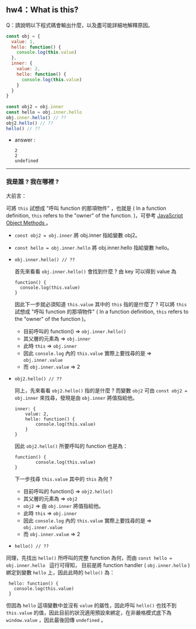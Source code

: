 ## hw4：What is this?
Q：請說明以下程式碼會輸出什麼，以及盡可能詳細地解釋原因。

```javascript
const obj = {
  value: 1,
  hello: function() {
    console.log(this.value)
  },
  inner: {
    value: 2,
    hello: function() {
      console.log(this.value)
    }
  }
}
  
const obj2 = obj.inner
const hello = obj.inner.hello
obj.inner.hello() // ??
obj2.hello() // ??
hello() // ??
```

- answer : 
    ```
    2
    2
    undefined
    ```
---
### 我是誰 ? 我在哪裡 ? 
大前言：

可將 ```this``` 試想成 "呼叫 function 的那項物件" ，也就是 ( In a function definition, ```this``` refers to the "owner" of the function. )，可參考 [JavaScript Object Methods
](https://www.w3schools.com/js/js_object_methods.asp) 。

 - ```const obj2 = obj.inner```
    將 obj.inner 指給變數 obj2。

 - ```const hello = obj.inner.hello```
    將 obj.inner.hello 指給變數 hello。

 - ```obj.inner.hello() // ??```
 
    首先來看看 ```obj.inner.hello()``` 會找到什麼 ? 由 key 可以得到 value 為
    ```
    function() {
      console.log(this.value)
    } 
    ```
    因此下一步就必須知道 ```this.value``` 其中的 ```this``` 指的是什麼了 ? 可以將 ```this``` 試想成 "呼叫 function 的那項物件" ( In a function definition, ```this``` refers to the "owner" of the function )。

     *  目前呼叫的 function() => ```obj.inner.hello()``` 
     *  其父層的元素為 => ```obj.inner```
     *  此時 ```this``` =>  ```obj.inner``` 
     *  因此 ```console.log``` 內的 ```this.value``` 實際上要找尋的是 => ```obj.inner.value```
     *  而 ```obj.inner.value``` => 2


 - ```obj2.hello() // ??```

    同上，先來看看 ```obj2.hello()``` 指的是什麼 ? 而變數 ```obj2``` 可由 ```const obj2 = obj.inner``` 來找尋，發現是由 ```obj.inner``` 將值指給他。
    ```
    inner: {
        value: 2,
        hello: function() {
            console.log(this.value)
        }
    }
     ```

    因此 ```obj2.hello()``` 所要呼叫的 function 也是為：
    ```
    function() {
            console.log(this.value)
    }
    ```

    下一步找尋 ```this.value``` 其中的 ```this``` 為何 ?

     *  目前呼叫的 function() => ```obj2.hello()``` 
     *  其父層的元素為 => ```obj2```
     *  ```obj2``` => 由 ```obj.inner``` 將值指給他。
     *  此時 ```this``` =>  ```obj.inner``` 
     *  因此 ```console.log``` 內的 ```this.value``` 實際上要找尋的是 => ```obj.inner.value```
     *  而 ```obj.inner.value``` => 2

 - ```hello() // ?? ```

  同理，先找出 ```hello()``` 所呼叫的完整 function 為何，而由 ```const hello = obj.inner.hello ``` 這行可得知， 目前是將 function handler ( ```obj.inner.hello``` ) 綁定到變數 `hello` 上，因此此時的 ```hello()``` 為：
   ```
    hello: function() {
      console.log(this.value)
    }
   ```

  但因為 ```hello``` 這項變數中並沒有 ```value``` 的屬性，因此呼叫 ```hello()``` 也找不到 ```this.value``` 的值，因此目前的狀況適用預設來綁定，在非嚴格模式底下為 ```window.value``` ，因此最後回傳 ```undefined``` 。
